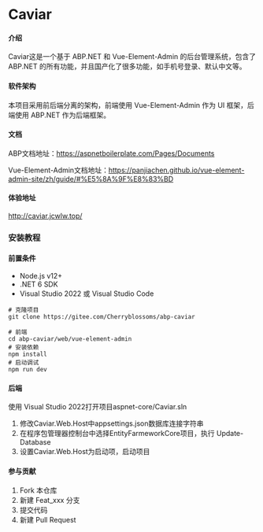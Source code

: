 # Caviar

#### 介绍
Caviar这是一个基于 ABP.NET 和 Vue-Element-Admin 的后台管理系统，包含了 ABP.NET 的所有功能，并且国产化了很多功能，如手机号登录、默认中文等。

#### 软件架构
本项目采用前后端分离的架构，前端使用 Vue-Element-Admin 作为 UI 框架，后端使用 ABP.NET 作为后端框架。

#### 文档

ABP文档地址：https://aspnetboilerplate.com/Pages/Documents

Vue-Element-Admin文档地址：https://panjiachen.github.io/vue-element-admin-site/zh/guide/#%E5%8A%9F%E8%83%BD

#### 体验地址

http://caviar.jcwlw.top/

### 安装教程

#### 前置条件
+ Node.js v12+
+ .NET 6 SDK
+ Visual Studio 2022 或 Visual Studio Code
````
# 克隆项目
git clone https://gitee.com/Cherryblossoms/abp-caviar

# 前端
cd abp-caviar/web/vue-element-admin
# 安装依赖
npm install
# 启动调试
npm run dev
````
#### 后端
使用 Visual Studio 2022打开项目aspnet-core/Caviar.sln
1.  修改Caviar.Web.Host中appsettings.json数据库连接字符串
2.  在程序包管理器控制台中选择EntityFarmeworkCore项目，执行 Update-Database
3.  设置Caviar.Web.Host为启动项，启动项目


#### 参与贡献

1.  Fork 本仓库
2.  新建 Feat_xxx 分支
3.  提交代码
4.  新建 Pull Request

